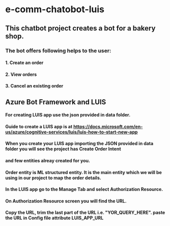 # e-comm-chatobot-luis
## This chatbot project creates a bot for a bakery shop.
### The bot offers following helps to the user:
#### 1. Create an order
#### 2. View orders
#### 3. Cancel an existing order

## Azure Bot Framework and LUIS 

#### For creating LUIS app use the json provided in data folder.
#### Guide to create a LUIS app is at https://docs.microsoft.com/en-us/azure/cognitive-services/luis/luis-how-to-start-new-app
#### When you create your LUIS app importing the JSON provided in data folder you will see the project has Create Order Intent
#### and few entities alreay created for you.
#### Order entity is ML structured entity. It is the main entity which we will be using in our project to map the order details.
#### In the LUIS app go to the Manage Tab and select Authorization Resource. 
#### On Authorization Resource screen you will find the URL.
#### Copy the URL, trim the last part of the URL i.e. "YOR_QUERY_HERE". paste the URL in Config file attribute LUIS_APP_URL
